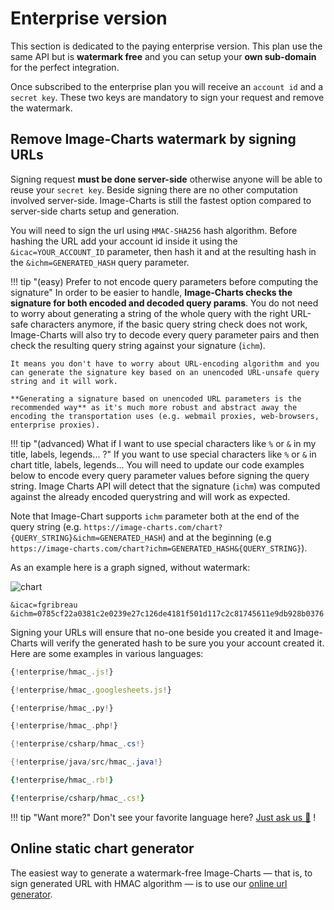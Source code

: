 # Enterprise version

This section is dedicated to the paying enterprise version. This plan use the same API but is **watermark free** and you can setup your **own sub-domain** for the perfect integration.

Once subscribed to the enterprise plan you will receive an `account id` and a `secret key`. These two keys are mandatory to sign your request and remove the watermark.

## Remove Image-Charts watermark by signing URLs

Signing request **must be done server-side** otherwise anyone will be able to reuse your `secret key`. Beside signing there are no other computation involved server-side. Image-Charts is still the fastest option compared to server-side charts setup and generation.

You will need to sign the url using `HMAC-SHA256` hash algorithm. Before hashing the URL add your account id inside it using the `&icac=YOUR_ACCOUNT_ID` parameter, then hash it and at the resulting hash in the `&ichm=GENERATED_HASH` query parameter.

!!! tip "(easy) Prefer to not encode query parameters before computing the signature"
    In order to be easier to handle, **Image-Charts checks the signature for both encoded and decoded query params**. You do not need to worry about generating a string of the whole query with the right URL-safe characters anymore, if the basic query string check does not work, Image-Charts will also try to decode every query parameter pairs and then check the resulting query string against your signature (`ichm`).

    It means you don't have to worry about URL-encoding algorithm and you can generate the signature key based on an unencoded URL-unsafe query string and it will work.

    **Generating a signature based on unencoded URL parameters is the recommended way** as it's much more robust and abstract away the encoding the transportation uses (e.g. webmail proxies, web-browsers, enterprise proxies).

!!! tip "(advanced) What if I want to use special characters like `%` or `&` in my title, labels, legends... ?"
    If you want to use special characters like `%` or `&` in chart title, labels, legends... You will need to update our code examples below to encode every query parameter values before signing the query string. Image Charts API will detect that the signature (`ichm`) was computed against the already encoded querystring and will work as expected.


Note that Image-Chart supports `ichm` parameter both at the end of the query string (e.g. `https://image-charts.com/chart?{QUERY_STRING}&ichm=GENERATED_HASH`) and at the beginning (e.g `https://image-charts.com/chart?ichm=GENERATED_HASH&{QUERY_STRING}`).

As an example here is a graph signed, without watermark:

![chart](https://image-charts.com/chart?chd=t%3A40%2C20%2C10%2C20%2C40%2C20%2C20%2C40%2C10%2C20%2C40%2C60%7C55%2C35%2C5%2C45%2C25%2C45%2C45%2C45%2C25%2C15%2C55%2C45&chf=b0%2Clg%2C90%2Cffeb3b%2C0.2%2Cf44336%2C1%7Cb1%2Clg%2C90%2C8bc34a%2C0.2%2C009688%2C1&chof=.png&chs=700x200&cht=lc&chtt=No%20watermark%21&icac=documentation&ichm=d824323e74a1caeebd47d994152639728997b9c572774b79f8ebf20f8b31a405)


```
&icac=fgribreau
&ichm=0785cf22a0381c2e0239e27c126de4181f501d117c2c81745611e9db928b0376
```

Signing your URLs will ensure that no-one beside you created it and Image-Charts will verify the generated hash to be sure you your account created it. Here are some examples in various languages:

```js tab="NodeJS 6+" linenums="1"
{!enterprise/hmac_.js!}
```

```js tab="Google Sheets (via Google Apps Script)" linenums="1"
{!enterprise/hmac_.googlesheets.js!}
```


```python tab="Python 3" linenums="1"
{!enterprise/hmac_.py!}
```


```php tab="PHP 5+" linenums="1"
{!enterprise/hmac_.php!}
```

```csharp tab="C#" linenums="1"
{!enterprise/csharp/hmac_.cs!}
```

```java tab="Java" linenums="1"
{!enterprise/java/src/hmac_.java!}
```

```ruby tab="Ruby 2.x" linenums="1"
{!enterprise/hmac_.rb!}
```

```ruby tab="C#" linenums="1"
{!enterprise/csharp/hmac_.cs!}
```

!!! tip "Want more?"
    Don't see your favorite language here? [Just ask us :angel:](mailto:support@image-charts.com) !

## Online static chart generator

The easiest way to generate a watermark-free Image-Charts — that is, to sign generated URL with HMAC algorithm — is to use our [online url generator](https://editor.image-charts.com/?tab_editor=enterprise#https:/image-charts.com/chart?chd=a:30010,-30000,50000,80000,20000&chdl=Income&chf=b0,lg,90,EA469EFF,1,03A9F47C,0.4&chl=2014|2015|2016|2017|2018&chof=1535403433426&chs=700x300&cht=bvs&chxs=0N*cEURs*&chxt=y).
